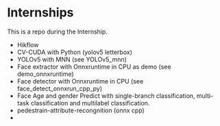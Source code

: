 # Internships
This is a repo during the Internship.
- Hikflow
- CV-CUDA with Python (yolov5 letterbox)
- YOLOv5 with MNN (see YOLOv5_mnn)
- Face extractor with Onnxruntime in CPU as demo (see demo_onnxruntime)
- Face detector with Onnxruntime in CPU (see face_detect_onnxrun_cpp_py)
- Face Age and gender Predict with single-branch classification, multi-task classification and multilabel classification.
- pedestrain-attribute-recongnition (onnx cpp)
- 
